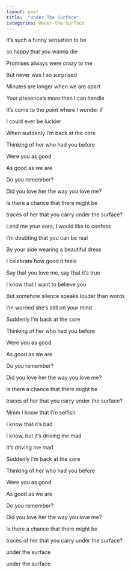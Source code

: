 ```yaml
---
layout: post
title:  "Under The Surface"
categories: Under-the-Surface
---
```


It’s such a funny sensation to be

so happy that you wanna die

Promises always were crazy to me

But never was I so surprised

Minutes are longer when we are apart

Your presence’s more than I can handle

It’s come to the point where I wonder if

I could ever be luckier

When suddenly I’m back at the core

Thinking of her who had you before

Were you as good

As good as we are

Do you remember?

Did you love her the way you love me?

Is there a chance that there might be

traces of her that you carry under the surface?

Lend me your ears, I would like to confess

I’m doubting that you can be real

By your side wearing a beautiful dress

I celebrate how good it feels

Say that you love me, say that it’s true

I know that I want to believe you

But somehow silence speaks louder than words

I’m worried she’s still on your mind

Suddenly I’m back at the core

Thinking of her who had you before

Were you as good

As good as we are

Do you remember?

Did you love her the way you love me?

Is there a chance that there might be

traces of her that you carry under the surface?

Mmm I know that I’m selfish

I know that it’s bad

I know, but it’s driving me mad

It’s driving me mad

Suddenly I’m back at the core

Thinking of her who had you before

Were you as good

As good as we are

Do you remember?

Did you love her the way you love me?

Is there a chance that there might be

traces of her that you carry under the surface?

under the surface

under the surface
